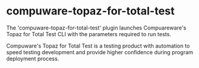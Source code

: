 # compuware-topaz-for-total-test
The 'compuware-topaz-for-total-test' plugin launches Compuareware's Topaz for Total Test CLI with the parameters required to
run tests.

Compuware's Topaz for Total Test is a testing product with automation to speed testing development and provide higher confidence during program deployment process.
